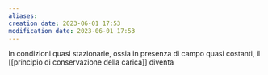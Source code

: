 ```yaml
---
aliases: 
creation date: 2023-06-01 17:53
modification date: 2023-06-01 17:53
---
```


In condizioni quasi stazionarie, ossia in presenza di campo quasi costanti, il [[principio di conservazione della carica]] diventa